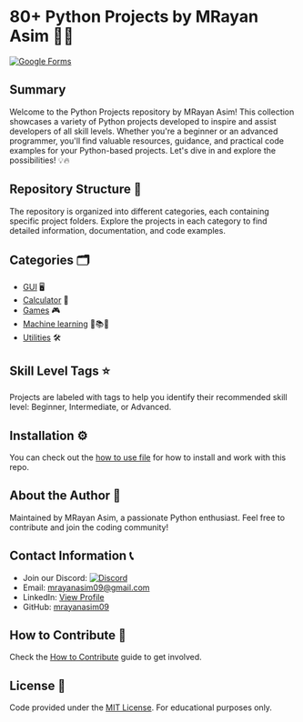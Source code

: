 # 80+ Python Projects by MRayan Asim 🐍🚀

[![Google Forms](https://img.shields.io/badge/Google%20Forms-Give%20Your%20Feedback-red?style=for-the-badge&logo=google-forms)](https://forms.gle/SzJ4VA1zWZ3ehqGC6)

## Summary
Welcome to the Python Projects repository by MRayan Asim! This collection showcases a variety of Python projects developed to inspire and assist developers of all skill levels. Whether you're a beginner or an advanced programmer, you'll find valuable resources, guidance, and practical code examples for your Python-based projects. Let's dive in and explore the possibilities! 💡🔥

## Repository Structure 📂
The repository is organized into different categories, each containing specific project folders. Explore the projects in each category to find detailed information, documentation, and code examples.

## Categories 🗂️
* [GUI](https://github.com/drik493/python\_projects/tree/main/GUI) 🖥️
* [Calculator](https://github.com/drik493/python\_projects/tree/main/Calculator) 🧮
* [Games](https://github.com/drik493/python\_projects/tree/main/Game) 🎮
* [Machine learning](https://github.com/mrayanasim09/python-projects/tree/main/machine\_learning) 🤖📚🧠
* [Utilities](https://github.com/drik493/python\_projects/tree/main/Utilities) 🛠️

## Skill Level Tags ⭐
Projects are labeled with tags to help you identify their recommended skill level: Beginner, Intermediate, or Advanced.

## Installation ⚙️
You can check out the [how to use file](https://github.com/mrayanasim09/python-projects/blob/main/How_to_use.md) for how to install and work with this repo.

## About the Author 👤
Maintained by MRayan Asim, a passionate Python enthusiast. Feel free to contribute and join the coding community!

## Contact Information 📞
- Join our Discord: [![Discord](https://img.shields.io/badge/Join%20our%20Discord-7289DA?style=flat&logo=discord&logoColor=white)](https://discord.gg/uRfXYjub)
- Email: [mrayanasim09@gmail.com](mailto:mrayanasim09@gmail.com)
- LinkedIn: [View Profile](https://www.linkedin.com/in/mrayan-asim-044836275/)
- GitHub: [mrayanasim09](https://github.com/mrayanasim09)

## How to Contribute 🤝
Check the [How to Contribute](CONTRIBUTING.md) guide to get involved.

## License 📝
Code provided under the [MIT License](LICENSE/). For educational purposes only.
